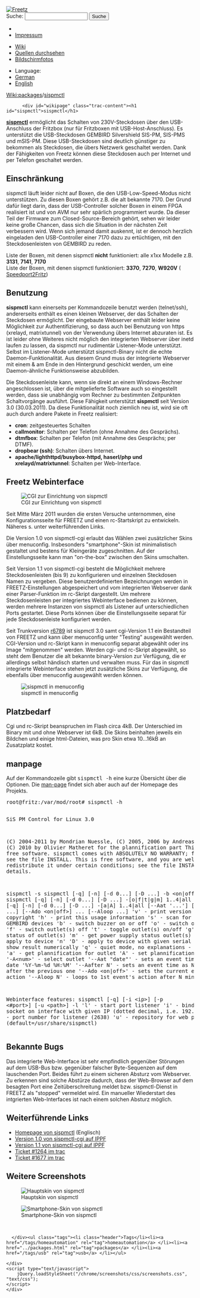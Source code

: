 <!DOCTYPE html PUBLIC "-//W3C//DTD XHTML 1.0 Strict//EN" "http://www.w3.org/TR/xhtml1/DTD/xhtml1-strict.dtd">
<html xmlns="http://www.w3.org/1999/xhtml">

  <head>
    <title>
      packages/sispmctl – Freetz
    </title>
      <meta http-equiv="Content-Type" content="text/html; charset=UTF-8" />
      <meta http-equiv="X-UA-Compatible" content="IE=edge" />
    <!--[if IE]><script type="text/javascript">
      if (/^#__msie303:/.test(window.location.hash))
        window.location.replace(window.location.hash.replace(/^#__msie303:/, '#'));
    </script><![endif]-->
        <link rel="search" href="/search" />
        <link rel="help" href="../TracGuide.html" />
        <link rel="alternate" href="sispmctl%3Fformat=txt" type="text/x-trac-wiki" title="Reiner Text" />
        <link rel="up" href="../packages.html" title="Übergeordnete Wiki-Seite anzeigen" />
        <link rel="start" href="/wiki" />
        <link rel="stylesheet" href="../../chrome/common/css/trac.css" type="text/css" /><link rel="stylesheet" href="../../chrome/common/css/wiki.css" type="text/css" /><link rel="stylesheet" href="../../chrome/wikiextras/css/phrases.css" type="text/css" /><link rel="stylesheet" href="../../chrome/wikiextras/css/boxes.css" type="text/css" /><link rel="stylesheet" href="../../chrome/wikiextras/css/boxes-300.css" type="text/css" /><link rel="stylesheet" href="../../chrome/wikiextras/css/boxes-narrow-toc.css" type="text/css" /><link rel="stylesheet" href="../../wikicss.css" type="text/css" /><link rel="stylesheet" href="../../chrome/tags/css/tractags.css" type="text/css" /><link rel="stylesheet" href="../../chrome/wikinegotiator/css/langmenu-ctxnav.css" type="text/css" />
        <link rel="shortcut icon" href="/favicon.ico" type="image/x-icon" />
        <link rel="icon" href="/favicon.ico" type="image/x-icon" />
      <link type="application/opensearchdescription+xml" rel="search" href="/search/opensearch" title="Freetz durchsuchen" />
      <script type="text/javascript" charset="utf-8" src="../../chrome/common/js/jquery.js"></script>
      <script type="text/javascript" charset="utf-8" src="../../chrome/common/js/babel.js"></script>
      <script type="text/javascript" charset="utf-8" src="../../chrome/common/js/messages/de.js"></script>
      <script type="text/javascript" charset="utf-8" src="../../chrome/common/js/trac.js"></script>
      <script type="text/javascript" charset="utf-8" src="../../chrome/common/js/search.js"></script>
      <script type="text/javascript" charset="utf-8" src="../../chrome/common/js/folding.js"></script>
    <script type="text/javascript">
      jQuery(document).ready(function($) {
        $("#content").find("h1,h2,h3,h4,h5,h6").addAnchor(_("Link to this section"));
        $("#content").find(".wikianchor").each(function() {
          $(this).addAnchor(babel.format(_("Link to #%(id)s"), {id: $(this).attr('id')}));
        });
        $(".foldable").enableFolding(true, true);
      });
    </script>
  </head>
  <body>
    <div id="banner">
      <div id="header">
        <a id="logo" href="/wiki"><img src="../../chrome/common/freetz_motd.png" alt="Freetz" /></a>
      </div>
      <form id="search" action="https://www.google.com/search" method="get" onsubmit="; this.elements.namedItem('q').value = this.elements.namedItem('oq').value + ' site:freetz.github.io'">
        <div>
          <label for="proj-search">Suche:</label>
          <input type="text" id="proj-search" name="oq" size="18" value="" />
          <input type="hidden" name="q" value="" />
          <input type="submit" value="Suche" />
        </div>
      </form>
      <div id="metanav" class="nav">
    <ul>
      <li class="first"><li class="last"><a href="../Impressum.html">Impressum</a></li>
    </ul>
  </div>
    </div>
    <div id="mainnav" class="nav">
    <ul>
      <li class="first active"><a href="/wiki">Wiki</a></li><li><a href="https://github.com/Freetz-NG/freetz-ng/commits/master">Quellen durchsehen</a></li><li class="last"><a href="/screenshots">Bildschirmfotos</a></li>
    </ul>
  </div>
    <div id="langmenu"><ul><li class="first"><span title="Select a language of wiki content">Language:</span></li><li class=" active"><a class="" href="sispmctl.html" title="displaying language (default)">German</a></li><li class=" last"><a class=" notexist" href="/wiki/packages/sispmctl.en" title="(not available)">English</a></li></ul></div><p /><div id="main">
      <div id="pagepath" class="noprint">
  <a class="pathentry first" title="Zeige WikiStart an" href="/wiki">Wiki:</a><a class="pathentry" href="../packages.html" title="Zeige packages an">packages</a><span class="pathentry sep">/</span><a class="pathentry" href="sispmctl.html" title="Zeige packages/sispmctl an">sispmctl</a>
</div>
    <div id="content" class="wiki">
      <div class="wikipage searchable">

          <div id="wikipage" class="trac-content"><h1 id="sispmctl">sispmctl</h1>
<p>
<strong><a class="ext-link" href="http://sispmctl.sourceforge.net/"><span class="icon">​</span>sispmctl</a></strong> ermöglicht das Schalten von 230V-Steckdosen über den USB-Anschluss der Fritzbox (nur für Fritzboxen mit USB-Host-Anschluss). Es unterstützt die USB-Steckdosen GEMBIRD Silvershield SIS-PM, SIS-PMS und mSIS-PM. Diese USB-Steckdosen sind deutlich günstiger zu bekommen als Steckdosen, die übers Netzwerk geschaltet werden. Dank der Fähigkeiten von Freetz können diese Steckdosen auch per Internet und per Telefon geschaltet werden.
</p>
<h2 id="Einschränkung">Einschränkung</h2>
<p>
sispmctl läuft leider nicht auf Boxen, die den USB-Low-Speed-Modus nicht unterstützen. Zu diesen Boxen gehört z.B. die alt bekannte 7170. Der Grund dafür liegt darin, dass der USB-Controller solcher Boxen in einem FPGA realisiert ist und von AVM nur sehr spärlich programmiert wurde. Da dieser Teil der Firmware zum Closed-Source-Bereich gehört, sehen wir leider keine große Chancen, dass sich die Situation in der nächsten Zeit verbessern wird. Wenn sich jemand damit auskennt, ist er dennoch herzlich eingeladen den USB-Controller einer 7170 dazu zu ertüchtigen, mit den Steckdosenleisten von GEMBIRD zu reden.
</p>
<p>
Liste der Boxen, mit denen sispmctl <span class="underline"><strong>nicht</strong></span> funktioniert: alle x1xx Modelle z.B. <strong>3131</strong>, <strong>7141</strong>, <strong>7170</strong>  <br />
Liste der Boxen, mit denen sispmctl funktioniert: <strong>3370</strong>, <strong>7270</strong>, <strong>W920V</strong> (<a class="ext-link" href="http://www.ip-phone-forum.de/showthread.php?t=172137"><span class="icon">​</span>Speedport2Fritz</a>)
</p>
<h2 id="Benutzung">Benutzung</h2>
<p>
<strong>sispmctl</strong> kann einerseits per Kommandozeile benutzt werden (telnet/ssh), andererseits enthält es einen kleinen Webserver, der das Schalten der Steckdosen ermöglicht. Der eingebaute Webserver enthält leider keine Möglichkeit zur Authentifizierung, so dass auch bei Benutzung von https (xrelayd, matrixtunnel) von der Verwendung übers Internet abzuraten ist. Es ist leider ohne Weiteres nicht möglich den integrierten Webserver über inetd laufen zu lassen, da sispmctl nur rudimentär Listener-Mode unterstützt. Selbst im Listener-Mode unterstützt sispmctl-Binary nicht die echte Daemon-Funktionalität. Aus diesem Grund muss der integrierte Webserver mit einem &amp; am Ende in den Hintergrund geschickt werden, um eine Daemon-ähnliche Funktionsweise abzubilden.
</p>
<p>
Die Steckdosenleiste kann, wenn sie direkt an einem Windows-Rechner angeschlossen ist, über die mitgelieferte Software auch so eingestellt werden, dass sie unabhängig vom Rechner zu bestimmten Zeitpunkten Schaltvorgänge ausführt. Diese Fähigkeit unterstützt <strong>sispmctl</strong> seit Version 3.0 (30.03.2011). Da diese Funktionalität noch ziemlich neu ist, wird sie oft auch durch andere Pakete in Freetz realisiert:
</p>
<ul><li><strong>cron</strong>: zeitgesteuertes Schalten
</li><li><strong>callmonitor</strong>: Schalten per Telefon (ohne Annahme des Gesprächs).
</li><li><strong>dtmfbox</strong>: Schalten per Telefon (mit Annahme des Gesprächs; per DTMF).
</li><li><strong>dropbear (ssh)</strong>: Schalten übers Internet.
</li><li><strong>apache/lighthttpd/busybox-httpd, haserl/php und xrelayd/matrixtunnel</strong>: Schalten per Web-Interface.
</li></ul><h2 id="FreetzWebinterface">Freetz Webinterface</h2>
<p>
<figure><img src="/freetz-ng/screenshots/207.jpg" alt="CGI zur Einrichtung von sispmctl" /><figcaption>CGI zur Einrichtung von sispmctl</figcaption></figure>
Seit Mitte März 2011 wurden die ersten Versuche unternommen, eine Konfigurationsseite für FREETZ und einen rc-Startskript zu entwickeln. Näheres s. unter weiterführenden Links.
</p>
<p>
Die Version 1.0 von sispmctl-cgi erlaubt das Wählen zwei zusätzlicher Skins über menuconfig. Insbesonders "smartphone"-Skin ist minimalistisch gestaltet und bestens für Kleingeräte zugeschnitten. Auf der Einstellungsseite kann man "on-the-box" zwischen den Skins umschalten.
</p>
<p>
Seit Version 1.1 von sispmctl-cgi besteht die Möglichkeit mehrere Steckdosenleisten (bis 9) zu konfigurieren und einzelnen Steckdosen Namen zu vergeben. Diese benutzerdefinierten Bezeichnungen werden in FREETZ-Einstellungen abgespeichert und vom integrierten Webserver dank einer Parser-Funktion im rc-Skript dargestellt. Um mehrere Steckdosenleisten per integriertes Webinterface bedienen zu können, werden mehrere Instanzen von sispmctl als Listener auf unterschiedlichen Ports gestartet. Diese Ports können über die Einstellungsseite separat für jede Steckdosenleiste konfiguriert werden.
</p>
<p>
Seit Trunkversion <a class="changeset" href="/changeset/6789" title=" * sispmctl:
  * Bump to version 3.0
  * Add webinterface
  * by hermann
  ...">r6789</a> ist sispmctl 3.0 samt cgi-Version 1.1 ein Bestandteil von FREETZ und kann über menuconfig unter "Testing" ausgewählt werden. CGI-Version und rc-Skript kann in menuconfig separat abgewählt oder ins Image "mitgenommen" werden. Werden cgi- und rc-Skript abgewählt, so steht dem Benutzer die alt bekannte binary-Version zur Verfügung, die er allerdings selbst händisch starten und verwalten muss. Für das in sispmctl integrierte Webinterface stehen jetzt zusätzliche Skins zur Verfügung, die ebenfalls über menuconfig ausgewählt werden können.
<figure><img src="/freetz-ng/screenshots/210.jpg" alt="sispmctl in menuconfig" /><figcaption>sispmctl in menuconfig</figcaption></figure>
</p>
<h2 id="Platzbedarf">Platzbedarf</h2>
<p>
Cgi und rc-Skript beanspruchen im Flash circa 4kB. Der Unterschied im Binary mit und ohne Webserver ist 6kB. Die Skins beinhalten jeweils ein Bildchen und einige html-Dateien, was pro Skin etwa 10&hellip;16kB an Zusatzplatz kostet.
</p>
<h2 id="manpage">manpage</h2>
<p>
Auf der Kommandozeile gibt <tt>sispmctl -h</tt> eine kurze Übersicht über die Optionen. Die <a class="ext-link" href="http://sispmctl.sourceforge.net/#mozTocId756141"><span class="icon">​</span>man-page</a> findet sich aber auch auf der Homepage des Projekts.
</p>
<pre class="wiki">root@fritz:/var/mod/root# sispmctl -h

SiS PM Control for Linux 3.0

(C) 2004-2011 by Mondrian Nuessle, (C) 2005, 2006 by Andreas Neuper.
(C) 2010 by Olivier Matheret for the plannification part
This program is free software.
sispmctl comes with ABSOLUTELY NO WARRANTY; for details
see the file INSTALL. This is free software, and you are welcome
to redistribute it under certain conditions; see the file INSTALL
for details.

sispmctl -s
sispmctl [-q] [-n] [-d 0...] [-D ...] -b &lt;on|off&gt;
sispmctl [-q] [-n] [-d 0...] [-D ...] -[o|f|t|g|m] 1..4|all
sispmctl [-q] [-n] [-d 0...] [-D ...] -[a|A] 1..4|all [--Aat '...'] [--Aafter ...] [--Ado &lt;on|off&gt;] ... [--Aloop ...]
   'v'   - print version &amp; copyright
   'h'   - print this usage information
   's'   - scan for supported GEMBIRD devices
   'b'   - switch buzzer on or off
   'o'   - switch outlet(s) on
   'f'   - switch outlet(s) off
   't'   - toggle outlet(s) on/off
   'g'   - get status of outlet(s)
   'm'   - get power supply status outlet(s) on/off
   'd'   - apply to device 'n'
   'D'   - apply to device with given serial number
   'n'   - show result numerically
   'q'   - quiet mode, no explanations - but errors
   'a'   - get plannification for outlet
   'A'   - set plannification for outlet
           '-A&lt;num&gt;'        - select outlet
           '--Aat "date"'   - sets an event time as a date '%Y-%m-%d %H:%M'
           '--Aafter N'     - sets an event time as N minutes after the previous one
           '--Ado &lt;on|off&gt;' - sets the current event's action
           '--Aloop N'      - loops to 1st event's action after N minutes

Webinterface features:
sispmctl [-q] [-i &lt;ip&gt;] [-p &lt;#port&gt;] [-u &lt;path&gt;] -l
   'l'   - start port listener
   'i'   - bind socket on interface with given IP (dotted decimal, i.e. 192.168.1.1)
   'p'   - port number for listener (2638)
   'u'   - repository for web pages (default=/usr/share/sispmctl)
</pre><h2 id="BekannteBugs">Bekannte Bugs</h2>
<p>
Das integrierte Web-Interface ist sehr empfindlich gegenüber Störungen auf dem USB-Bus bzw. gegenüber falscher Byte-Sequenzen auf dem lauschenden Port. Beides führt zu einem sicheren Absturz vom Webserver. Zu erkennen sind solche Abstürze dadurch, dass der Web-Browser auf dem besagten Port eine Zeitüberschreitung meldet bzw. sispmctl-Dienst in FREETZ als "stopped" vermeldet wird. Ein manueller Wiederstart des intgrierten Web-Interfaces ist nach einem solchen Absturz möglich.
</p>
<h2 id="WeiterführendeLinks">Weiterführende Links</h2>
<ul><li><a class="ext-link" href="http://sispmctl.sourceforge.net/"><span class="icon">​</span>Homepage von sispmctl</a> (Englisch)
</li><li><a class="ext-link" href="http://www.ip-phone-forum.de/showthread.php?t=232493&amp;p=1690967&amp;viewfull=1#post1690967"><span class="icon">​</span>Version 1.0 von sispmctl-cgi auf IPPF</a>
</li><li><a class="ext-link" href="http://www.ip-phone-forum.de/showthread.php?t=232493&amp;p=1695596&amp;viewfull=1#post1695596"><span class="icon">​</span>Version 1.1 von sispmctl-cgi auf IPPF</a>
</li><li><a href="/ticket/1264">Ticket #1264 im trac</a>
</li><li><a href="/ticket/1677">Ticket #1677 im trac</a>
</li></ul><h2 id="WeitereScreenshots">Weitere Screenshots</h2>
<p>
<figure><img src="/freetz-ng/screenshots/208.jpg" alt="Hauptskin von sispmctl" /><figcaption>Hauptskin von sispmctl</figcaption></figure>
<figure><img src="/freetz-ng/screenshots/211.jpg" alt="Smartphone-Skin von sispmctl" /><figcaption>Smartphone-Skin von sispmctl</figcaption></figure>
</p>
<br clear="all" />
</div>

      </div><ul class="tags"><li class="header">Tags</li><li><a href="/tags/homeautomation" rel="tag">homeautomation</a> </li><li><a href="../packages.html" rel="tag">packages</a> </li><li><a href="/tags/usb" rel="tag">usb</a> </li></ul>

    </div>
    <script type="text/javascript">
        jQuery.loadStyleSheet("/chrome/screenshots/css/screenshots.css", "text/css");
    </script>
    </div>
  </body>
</html>
